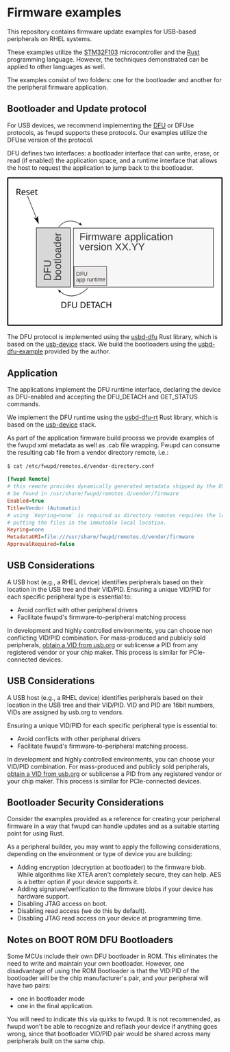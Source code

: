 
# Firmware examples

This repository contains firmware update examples for USB-based peripherals on RHEL systems.

These examples utilize the [STM32F103](https://www.st.com/en/microcontrollers-microprocessors/stm32f103.html)
microcontroller and the [Rust](https://www.rust-lang.org/) programming language. However, the
techniques demonstrated can be applied to other languages as well.

The examples consist of two folders: one for the bootloader and another for the peripheral firmware application.

## Bootloader and Update protocol

For USB devices, we recommend implementing the [DFU](https://www.usb.org/sites/default/files/DFU_1.1.pdf)
or DFUse protocols, as fwupd supports these protocols. Our examples utilize the DFUse version of the
protocol.

DFU defines two interfaces: a bootloader interface that can write, erase, or read (if enabled) the
application space, and a runtime interface that allows the host to request the application to jump
back to the bootloader.

![DFU Bootloader and APP](./dfu.svg)


The DFU protocol is implemented using the [usbd-dfu](https://github.com/vitalyvb/usbd-dfu) Rust
library, which is based on the [usb-device](https://github.com/rust-embedded-community/usb-device)
stack. We build the bootloaders using the [usbd-dfu-example](https://github.com/vitalyvb/usbd-dfu-example)
provided by the author.

## Application

The applications implement the DFU runtime interface, declaring the device as DFU-enabled and
accepting the DFU_DETACH and GET_STATUS commands.

We implement the DFU runtime using the [usbd-dfu-rt](https://github.com/jedrzejboczar/usbd-dfu-rt) Rust
library, which is based on the [usb-device](https://github.com/rust-embedded-community/usb-device) stack.

As part of the application firmware build process we provide examples of the fwupd xml metadata
as well as .cab file wrapping. Fwupd can consume the resulting cab file from a vendor directory
remote, i.e.:

`$ cat /etc/fwupd/remotes.d/vendor-directory.conf`
```ini
[fwupd Remote]
# this remote provides dynamically generated metadata shipped by the OS vendor and can
# be found in /usr/share/fwupd/remotes.d/vendor/firmware
Enabled=true
Title=Vendor (Automatic)
# using `Keyring=none` is required as directory remotes requires the local user to trust the person
# putting the files in the immutable local location.
Keyring=none
MetadataURI=file:///usr/share/fwupd/remotes.d/vendor/firmware
ApprovalRequired=false
```

## USB Considerations

A USB host (e.g., a RHEL device) identifies peripherals based on their location in the USB tree and
their VID/PID. Ensuring a unique VID/PID for each specific peripheral type is essential to:

* Avoid conflict with other peripheral drivers
* Facilitate fwupd's firmware-to-peripheral matching process

In development and highly controlled environments, you can choose non conflicting VID/PID
combination. For mass-produced and publicly sold peripherals, 
[obtain a VID from usb.org](https://www.usb.org/getting-vendor-id)
or sublicense a PID from any registered vendor or your chip maker. This process is
similar for PCIe-connected devices.

## USB Considerations

A USB host (e.g., a RHEL device) identifies peripherals based on their location in the USB tree and
their VID/PID. VID and PID are 16bit numbers, VIDs are assigned by usb.org to vendors.

Ensuring a unique VID/PID for each specific peripheral type is essential to:

* Avoid conflicts with other peripheral drivers
* Facilitate fwupd's firmware-to-peripheral matching process.

In development and highly controlled environments, you can choose your VID/PID combination. For
mass-produced and publicly sold peripherals, [obtain a VID from usb.org](https://www.usb.org/getting-vendor-id)
or sublicense a PID from any registered vendor or your chip maker. This process is similar for
PCIe-connected devices.

## Bootloader Security Considerations

Consider the examples provided as a reference for creating your peripheral firmware
in a way that fwupd can handle updates and as a suitable starting point for using Rust.

As a peripheral builder, you may want to apply the following considerations, depending
on the environment or type of device you are building:

* Adding encryption (decryption at bootloader) to the firmware blob. While algorithms
    like XTEA aren't completely secure, they can help. AES is a better option if your
    device supports it.
* Adding signature/verification to the firmware blobs if your device has hardware support.
* Disabling JTAG access on boot.
* Disabling read access (we do this by default).
* Disabling JTAG read access on your device at programming time.

## Notes on BOOT ROM DFU Bootloaders

Some MCUs include their own DFU bootloader in ROM. This eliminates the need to write and
maintain your own bootloader. However, one disadvantage of using the ROM Bootloader is that
the VID:PID of the bootloader will be the chip manufacturer's pair, and your peripheral
will have two pairs:

* one in bootloader mode
* one in the final application.

You will need to indicate this via quirks to fwupd. It is not recommended, as fwupd
won't be able to recognize and reflash your device if anything goes wrong,
since that bootloader VID/PID pair would be shared across many peripherals
built on the same chip.
